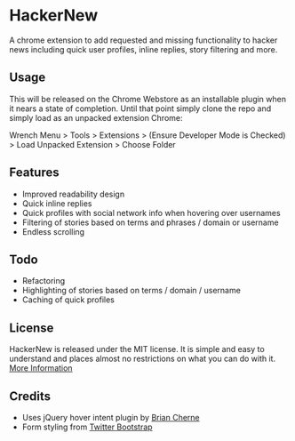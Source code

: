 # HackerNew

A chrome extension to add requested and missing functionality to hacker news including quick user profiles, inline replies, story filtering and more.


## Usage

This will be released on the Chrome Webstore as an installable plugin when it nears a state of completion. 
Until that point simply clone the repo and simply load as an unpacked extension Chrome:

Wrench Menu > Tools > Extensions > (Ensure Developer Mode is Checked) > Load Unpacked Extension > Choose Folder 


## Features

* Improved readability design
* Quick inline replies
* Quick profiles with social network info when hovering over usernames
* Filtering of stories based on terms and phrases / domain or username
* Endless scrolling


## Todo

* Refactoring
* Highlighting of stories based on terms / domain / username
* Caching of quick profiles


## License

HackerNew is released under the MIT license. It is simple and easy to understand and places almost no restrictions on what you can do with it.
[More Information](http://en.wikipedia.org/wiki/MIT_License)


## Credits 

* Uses jQuery hover intent plugin by [Brian Cherne](http://cherne.net/brian/resources/jquery.hoverIntent.html)
* Form styling from [Twitter Bootstrap](https://github.com/twitter/bootstrap)
